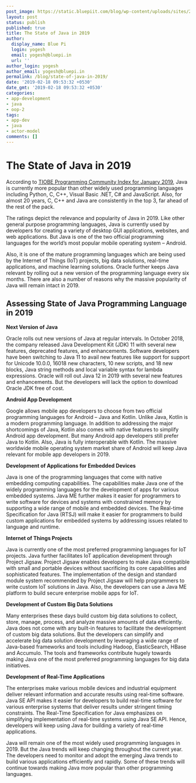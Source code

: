 ```yaml
---
post_image: https://static.bluepiit.com/blog/wp-content/uploads/sites/2/2019/02/The-State-of-Java-in-2019-1.png
layout: post
status: publish
published: true
title: The State of Java in 2019
author:
  display_name: Blue Pi
  login: yogesh
  email: yogesh@bluepi.in
  url: ''
author_login: yogesh
author_email: yogesh@bluepi.in
permalink: /blog/state-of-java-in-2019/
date: '2019-02-18 09:53:32 +0530'
date_gmt: '2019-02-18 09:53:32 +0530'
categories:
- app-development
- java
- oop-2
tags: 
- app-dev
- java
- actor-model  
comments: []
---
```

# The State of Java in 2019
<p> According to <a href="https://www.tiobe.com/tiobe-index/"> TIOBE Programming Community Index for January 2019</a>, Java is currently more popular than other widely used programming languages including Python, C, C++, Visual Basic .NET, C# and JavaScript. Also, for almost 20 years, C, C++ and Java are consistently in the top 3, far ahead of the rest of the pack. </p>
<p> The ratings depict the relevance and popularity of Java in 2019. Like other general purpose programming languages, Java is currently used by developers for creating a variety of desktop GUI applications, websites, and web applications. But Java is one of the two official programming languages for the world&rsquo;s most popular mobile operating system &ndash; Android. </p>
<p> Also, it is one of the mature programming languages which are being used by the Internet of Things (IoT) projects, big data solutions, real-time applications, and machine learning solutions. Oracle further keeps Java relevant by rolling out a new version of the programming language every six months. There are also a number of reasons why the massive popularity of Java will remain intact in 2019. </p>
<h2> Assessing State of Java Programming Language in 2019 </h2>
<p><b> Next Version of Java </b></p>
<p> Oracle rolls out new versions of Java at regular intervals. In October 2018, the company released Java Development Kit (JDK) 11 with several new features, deprecated features, and enhancements. Software developers have been switching to Java 11 to avail new features like support for support for Unicode 10.0.0, 16018 new characters, 10 new scripts, and 18 new blocks, Java string methods and local variable syntax for lambda expressions. Oracle will roll out Java 12 in 2019 with several new features and enhancements. But the developers will lack the option to download Oracle JDK free of cost. </p>
<p><b> Android App Development </b></p>
<p>  Google allows mobile app developers to choose from two official programming languages for Android &ndash; Java and Kotlin. Unlike Java, Kotlin is a modern programming language. In addition to addressing the major shortcomings of Java, Kotlin also comes with native features to simplify Android app development. But many Android app developers still prefer Java to Kotlin. Also, Java is fully interoperable with Kotlin. The massive worldwide mobile operating system market share of Android will keep Java relevant for mobile app developers in 2019. </p>
<p><b> Development of Applications for Embedded Devices </b></p>
<p> Java is one of the programming languages that come with native embedding computing capabilities. The capabilities make Java one of the widely programming languages for the development of apps for various embedded systems. Java ME further makes it easier for programmers to write software for devices and systems with constrained memory by supporting a wide range of mobile and embedded devices. The Real-time Specification for Java (RTSJ) will make it easier for programmers to build custom applications for embedded systems by addressing issues related to language and runtime. </p>
<p><b> Internet of Things Projects </b></p>
<p> Java is currently one of the most preferred programming languages for IoT projects. Java further facilitates IoT application development through Project Jigsaw. Project Jigsaw enables developers to make Java compatible with small and portable devices without sacrificing its core capabilities and sophisticated features. The implementation of the design and standard module system recommended by Project Jigsaw will help programmers to write custom IoT solutions in Java. Also, the developers can use a Java ME platform to build secure enterprise mobile apps for IoT. </p>
<p><b> Development of Custom Big Data Solutions </b></p>
<p>  Many enterprises these days build custom big data solutions to collect, store, manage, process, and analyze massive amounts of data efficiently. Java does not come with any built-in features to facilitate the development of custom big data solutions. But the developers can simplify and accelerate big data solution development by leveraging a wide range of Java-based frameworks and tools including Hadoop, ElasticSearch, HBase and Accumulo. The tools and frameworks contribute hugely towards making Java one of the most preferred programming languages for big data initiatives. </p>
<p><b> Development of Real-Time Applications </b></p>
<p> The enterprises make various mobile devices and industrial equipment deliver relevant information and accurate results using real-time software. Java SE API makes it easier for developers to build real-time software for various enterprise systems that deliver results under stringent timing constraints. The Real-Time Specification for Java emphasizes on simplifying implementation of real-time systems using Java SE API. Hence, developers will keep using Java for building a variety of real-time applications. </p>
<p> Java will remain one of the most widely used programming languages in 2019. But the Java trends will keep changing throughout the current year. The developers need to monitor and adopt the emerging Java trends to build various applications efficiently and rapidly. Some of these trends will continue towards making Java more popular than other programming languages. </p>
